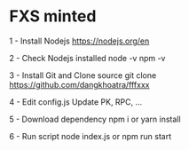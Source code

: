 # FXS minted

1 - Install Nodejs
https://nodejs.org/en

2 - Check Nodejs installed
node -v
npm -v

3 - Install Git and Clone source
git clone https://github.com/dangkhoatra/fffxxx

4 - Edit config.js
Update PK, RPC, ...

5 - Download dependency
npm i
or
yarn install

6 - Run script
node index.js
or
npm run start


